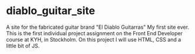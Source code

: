 # diablo_guitar_site


A site for the fabricated guitar brand "El Diablo Guitarras"
My first site ever.
This is the first individual project assignment on the Front End Developer course at KYH, in Stockholm.
On this project I will use HTML, CSS and a little bit of JS.

